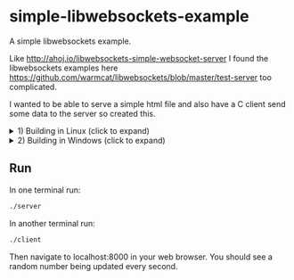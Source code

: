 # simple-libwebsockets-example

A simple libwebsockets example.

Like http://ahoj.io/libwebsockets-simple-websocket-server I found the libwebsockets
examples here https://github.com/warmcat/libwebsockets/blob/master/test-server too
complicated.

I wanted to be able to serve a simple html file and also have a C client send some data
to the server so created this.

<details>
  <summary>
      1) Building in Linux (click to expand)
  </summary>
    
1. Install libwebsockets in the conventional way
3. In root folder, create an build folder
```
$ mkdir build; cd build
```
4. Prepare the development and build
```
$ cmake ..
$ make
```
</details>

<details>
  <summary>
      2) Building in Windows (click to expand)
  </summary>

1. Install OpenSSL, cmake and Visual Studio

2. Clone this repository and init submodule repository
```
git submodule init
git submoudle update
```

3. In root folder, create an build folder
```
md build; cd build
``` 

4. Execute these following commands in "Developer Command Prompt for Visual Studio" inside build folder
```
cmake .. -G "NMake Makefiles" -DCMAKE_BUILD_TYPE=RELEASE
nmake

```
</details>


## Run
In one terminal run:
```bash
./server
```

In another terminal run:
```bash
./client
```

Then navigate to localhost:8000 in your web browser. You should see a random number being
updated every second.
